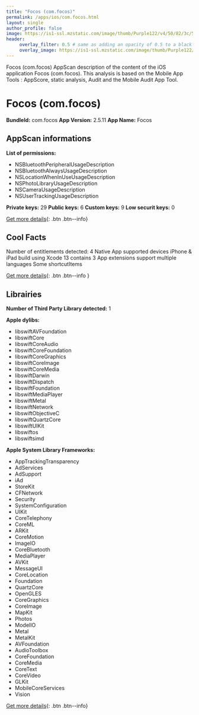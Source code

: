 ```yaml
---
title: "Focos (com.focos)"
permalink: /apps/ios/com.focos.html
layout: single
author_profile: false
image: https://is1-ssl.mzstatic.com/image/thumb/Purple122/v4/50/82/3c/50823c83-dd4b-a6a4-d189-851f8cc32068/AppIcon-0-0-1x_U007emarketing-0-0-0-10-0-0-sRGB-0-0-0-GLES2_U002c0-512MB-85-220-0-0.png/512x512bb.jpg
header: 
     overlay_filter: 0.5 # same as adding an opacity of 0.5 to a black background
     overlay_image: https://is1-ssl.mzstatic.com/image/thumb/Purple122/v4/50/82/3c/50823c83-dd4b-a6a4-d189-851f8cc32068/AppIcon-0-0-1x_U007emarketing-0-0-0-10-0-0-sRGB-0-0-0-GLES2_U002c0-512MB-85-220-0-0.png/512x512bb.jpg
---
```

Focos (com.focos) AppScan description of the content of the iOS application Focos (com.focos). This analysis is based on the Mobile App Tools : AppScore, static analysis, Audit and the Mobile Audit App Tool.

# Focos (com.focos)

**BundleId:** com.focos
**App Version:** 2.5.11
**App Name:** Focos


## AppScan informations 

**List of permissions:** 
- NSBluetoothPeripheralUsageDescription
- NSBluetoothAlwaysUsageDescription
- NSLocationWhenInUseUsageDescription
- NSPhotoLibraryUsageDescription
- NSCameraUsageDescription
- NSUserTrackingUsageDescription
  
  
**Private keys:** 29
**Public keys:** 6
**Custom keys:** 9
**Low securit keys:** 0
  
[Get more details](/pricing.html){: .btn .btn--info}

## Cool Facts

Number of entitlements detected: 4
Native App
supported devices iPhone & iPad
build using Xcode 13
contains 3 App extensions
support multiple languages
Some shortcutItems 
  
[Get more details](/pricing.html){: .btn .btn--info }

## Librairies 
**Number of Third Party Library detected:** 1


**Apple dylibs:**
- libswiftAVFoundation
- libswiftCore
- libswiftCoreAudio
- libswiftCoreFoundation
- libswiftCoreGraphics
- libswiftCoreImage
- libswiftCoreMedia
- libswiftDarwin
- libswiftDispatch
- libswiftFoundation
- libswiftMediaPlayer
- libswiftMetal
- libswiftNetwork
- libswiftObjectiveC
- libswiftQuartzCore
- libswiftUIKit
- libswiftos
- libswiftsimd


**Apple System Library Frameworks:**
- AppTrackingTransparency
- AdServices
- AdSupport
- iAd
- StoreKit
- CFNetwork
- Security
- SystemConfiguration
- UIKit
- CoreTelephony
- CoreML
- ARKit
- CoreMotion
- ImageIO
- CoreBluetooth
- MediaPlayer
- AVKit
- MessageUI
- CoreLocation
- Foundation
- QuartzCore
- OpenGLES
- CoreGraphics
- CoreImage
- MapKit
- Photos
- ModelIO
- Metal
- MetalKit
- AVFoundation
- AudioToolbox
- CoreFoundation
- CoreMedia
- CoreText
- CoreVideo
- GLKit
- MobileCoreServices
- Vision


  
[Get more details](/pricing.html){: .btn .btn--info}

